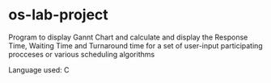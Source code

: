 # os-lab-project

Program to display Gannt Chart and calculate and display the Response Time, Waiting Time and Turnaround time for a set of user-input participating procceses or various scheduling algorithms

Language used: C